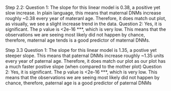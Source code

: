 Step 2.2:
Question 1: The slope for this linear model is 0.38, a positive yet slow increase. In plain language, this
means that maternal DNMs increase roughly ~0.38 every year of materanl age. Therefore, it does match out plot, as visually, we see a slight increase trend in the data. 
Question 2: Yes, it is significant. The p value is <2e-16 ***, which is very low. This means that the observations we are seeing most likely did not happen by chance, therefore, maternal age tends is a good predictor of maternal DNMs. 

Step 3.3 
Question 1: The slope for this linear model is 1.35, a postive yet steeper slope. This means that paternal DNMs increase roughly ~1.35 units every year of paternal age. Therefore, it does match our plot as our plot has a much faster postive slope (when compared to the mother plot)
Question 2: Yes, it is significant. The p value is <2e-16 ***, which is very low. This means that the observations we are seeing most likely did not happen by chance, therefore, paternal age is a good predictor of paternal DNMs

